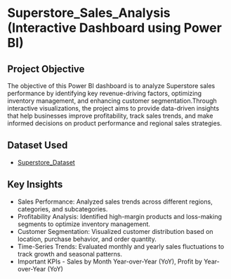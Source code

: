# Superstore_Sales_Analysis (Interactive Dashboard using Power BI)
## Project Objective
The objective of this Power BI dashboard is to analyze Superstore sales performance by identifying key revenue-driving factors, optimizing inventory management, and enhancing customer segmentation.Through interactive visualizations, the project aims to provide data-driven insights that help businesses improve profitability, track sales trends, and make informed decisions on product performance and regional sales strategies.


## Dataset Used
- <a href="https://github.com/piyushhk/Superstore_Sales_Analysis/blob/main/Superstore%20Dataset.xls">Superstore_Dataset</a>

## Key Insights
- Sales Performance: Analyzed sales trends across different regions, categories, and subcategories.
- Profitability Analysis: Identified high-margin products and loss-making segments to optimize inventory management.
- Customer Segmentation: Visualized customer distribution based on location, purchase behavior, and order quantity.
- Time-Series Trends: Evaluated monthly and yearly sales fluctuations to track growth and seasonal patterns.
- Important KPIs - Sales by Month Year-over-Year (YoY), Profit by Year-over-Year (YoY)


